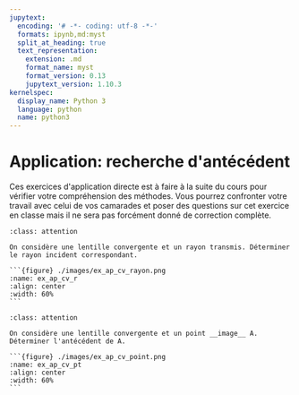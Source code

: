 ```yaml
---
jupytext:
  encoding: '# -*- coding: utf-8 -*-'
  formats: ipynb,md:myst
  split_at_heading: true
  text_representation:
    extension: .md
    format_name: myst
    format_version: 0.13
    jupytext_version: 1.10.3
kernelspec:
  display_name: Python 3
  language: python
  name: python3
---
```

# Application: recherche d'antécédent
Ces exercices d'application directe est à faire à la suite du cours pour vérifier votre compréhension des méthodes. Vous pourrez confronter votre travail avec celui de vos camarades et poser des questions sur cet exercice en classe mais il ne sera pas forcément donné de correction complète.


````{admonition} Exercice 
:class: attention

On considère une lentille convergente et un rayon transmis. Déterminer le rayon incident correspondant.

```{figure} ./images/ex_ap_cv_rayon.png
:name: ex_ap_cv_r
:align: center
:width: 60%
```
````

````{admonition} Exercice 
:class: attention

On considère une lentille convergente et un point __image__ A. Déterminer l'antécédent de A.

```{figure} ./images/ex_ap_cv_point.png
:name: ex_ap_cv_pt
:align: center
:width: 60%
```
````
